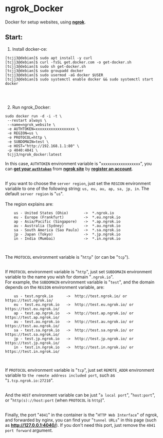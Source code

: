 # ngrok_Docker
Docker for setup websites, using [**ngrok**](https://ngrok.com/).


## Start:

1. Install docker-ce:
```
[tcjj3@debian]$ sudo apt install -y curl
[tcjj3@debian]$ curl -fsSL get.docker.com -o get-docker.sh
[tcjj3@debian]$ sudo sh get-docker.sh
[tcjj3@debian]$ sudo groupadd docker
[tcjj3@debian]$ sudo usermod -aG docker $USER
[tcjj3@debian]$ sudo systemctl enable docker && sudo systemctl start docker
```
<br>
<br>

2. Run ngrok_Docker:

```
sudo docker run -d -i -t \
 --restart always \
 --name=ngrok_website \
 -e AUTHTOKEN=xxxxxxxxxxxxxxxxxx \
 -e REGION=us \
 -e PROTOCOL=http \
 -e SUBDOMAIN=test \
 -e HOST="http://192.168.1.1:80" \
 -p 4040:4041 \
 tcjj3/ngrok_docker:latest
```


In this case, `AUTHTOKEN` environment variable is "`xxxxxxxxxxxxxxxxxx`", you can [**get your `authtoken`**](https://dashboard.ngrok.com/auth) from [**ngrok site**](https://ngrok.com/) by [**register an account**](https://dashboard.ngrok.com/signup).
<br>
<br>

If you want to choose the `server region`, just set the `REGION` environment variable to one of the following string: `us, eu, au, ap, sa, jp, in`. The default `server region` is "`us`".
<br>
<br>
The region explains are:

```
    us - United States (Ohio)       ->  *.ngrok.io
    eu - Europe (Frankfurt)         ->  *.eu.ngrok.io
    ap - Asia/Pacific (Singapore)   ->  *.ap.ngrok.io
    au - Australia (Sydney)         ->  *.au.ngrok.io
    sa - South America (Sao Paulo)  ->  *.sa.ngrok.io
    jp - Japan (Tokyo)              ->  *.jp.ngrok.io
    in - India (Mumbai)             ->  *.in.ngrok.io
```
<br>

The `PROTOCOL` environment variable is "`http`" (or can be "`tcp`").
<br>
<br>

If `PROTOCOL` environment variable is "`http`", just set `SUBDOMAIN` environment variable to the name you wish for domain "`.ngrok.io`".
<br>
For example, the `SUBDOMAIN` environment variable is "`test`", and the domain depends on the `REGION` environment variable, are:
```
    us - test.ngrok.io      ->  http://test.ngrok.io/ or https://test.ngrok.io/
    eu - test.eu.ngrok.io   ->  http://test.eu.ngrok.io/ or https://test.eu.ngrok.io/
    ap - test.ap.ngrok.io   ->  http://test.ap.ngrok.io/ or https://test.ap.ngrok.io/
    au - test.au.ngrok.io   ->  http://test.au.ngrok.io/ or https://test.au.ngrok.io/
    sa - test.sa.ngrok.io   ->  http://test.sa.ngrok.io/ or https://test.sa.ngrok.io/
    jp - test.jp.ngrok.io   ->  http://test.jp.ngrok.io/ or https://test.jp.ngrok.io/
    in - test.in.ngrok.io   ->  http://test.in.ngrok.io/ or https://test.in.ngrok.io/
```
<br>

If `PROTOCOL` environment variable is "`tcp`", just set `REMOTE_ADDR` environment variable to `the remote address included port`, such as "`1.tcp.ngrok.io:27210`".
<br>
<br>

And the `HOST` environment variable can be just "`a local port`", "`host:port`", or "`http(s)://host:port` (when `PROTOCOL` is `http`)".
<br>
<br>


Finally, the port "`4041`" in the container is the "`HTTP Web Interface`" of ngrok, and forwarded by nginx, you can find your "`tunnel URLs`" in this page (such as **http://127.0.0.1:4040/**). If you don't need this port, just remove the `4041 port forward` argument.






